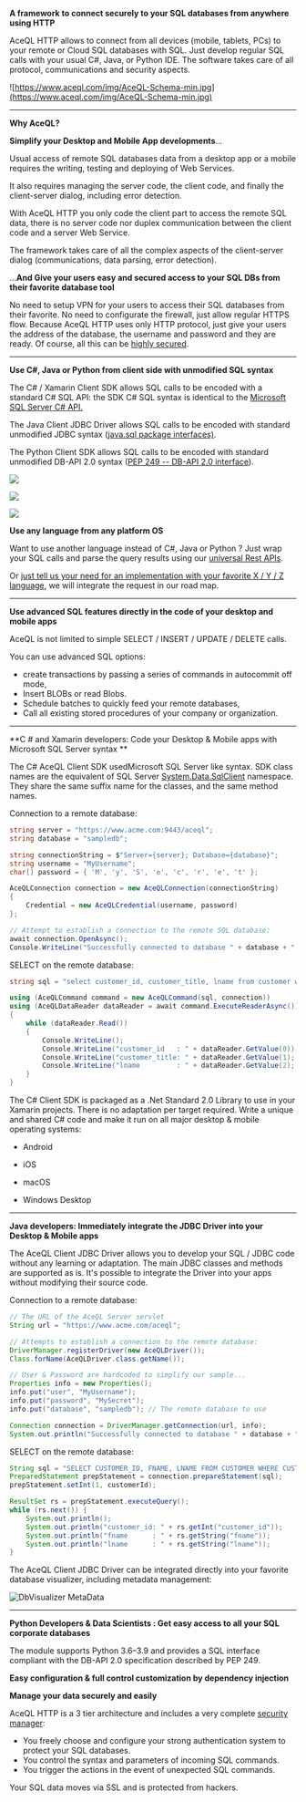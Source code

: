 **A framework to connect securely to your SQL databases from anywhere using HTTP**

AceQL HTTP allows to connect from all devices (mobile, tablets, PCs) to your remote or Cloud SQL databases with SQL.
Just develop regular SQL calls with your usual C#, Java, or Python IDE. The software takes care of all protocol, communications and security aspects.

![https://www.aceql.com/img/AceQL-Schema-min.jpg](https://www.aceql.com/img/AceQL-Schema-min.jpg)

_________________________________________



**Why AceQL?**

**Simplify your Desktop and Mobile App developments**...

Usual access of remote SQL databases data from a desktop app or a mobile requires the writing, testing and deploying of Web Services. 

It also requires managing the server code, the client code, and finally the client-server dialog, including error detection.

With AceQL HTTP you only code the client part to access the remote SQL data, there is no server code nor duplex communication between the client code and a server Web Service.

The framework takes care of all the complex aspects of the client-server dialog (communications, data parsing, error detection).

...**And Give your users easy and secured access to your SQL DBs from their favorite database tool** 

No need to setup VPN for your users to access their SQL databases from their favorite. No need to configurate the firewall, just allow regular HTTPS flow. Because AceQL HTTP uses only HTTP protocol, just give your users the address of the database, the username and password and they are ready.  Of course, all this can be [highly secured](https://www.aceql.com/sql-over-http-database-security.html).

________________________________________



**Use C#, Java or Python from client side with unmodified SQL syntax**

The C# / Xamarin Client SDK allows SQL calls to be encoded with a standard C# SQL API: the SDK C# SQL syntax is identical to the [Microsoft SQL Server C# API.](https://docs.microsoft.com/en-us/dotnet/api/system.data.sqlclient?redirectedfrom=MSDN&view=net-5.0)

The Java Client JDBC Driver allows SQL calls to be encoded with standard unmodified JDBC syntax ([java.sql package interfaces)](https://www.aceql.com/rest/soft_java_client/6.0/javadoc/).

The Python Client SDK allows SQL calls to be encoded with standard unmodified DB-API 2.0 syntax ([PEP 249 -- DB-API 2.0 interface](https://www.python.org/dev/peps/pep-0249/)).



![](I:\_dev_awake\aceql-http-main\aceql-http\NEW_WEB\new_web_images\logo-csharp.png)

![](I:\_dev_awake\aceql-http-main\aceql-http\NEW_WEB\new_web_images\PikPng.com_java-logo-transparent-png_1469146.png)

![](I:\_dev_awake\aceql-http-main\aceql-http\NEW_WEB\new_web_images\PikPng.com_python-logo-png_2301371.png)

**Use any language from any platform OS**

Want to use another language instead of C#, Java or Python  ? Just wrap your SQL calls and parse the query results using our [universal Rest APIs](https://github.com/kawansoft/aceql-http/blob/master/aceql-http-user-guide-api.md). 

Or [just tell us your need for an implementation with your favorite X / Y / Z language](mailto:contact@kawansoft.com), we will integrate the request in our road map.

_____________________________________________________



**Use advanced SQL features directly in the code of your desktop and mobile apps**

AceQL is not limited to simple SELECT / INSERT / UPDATE / DELETE calls.

You can use advanced SQL options:

- create transactions by passing a series of commands in autocommit off mode,
- Insert BLOBs or read Blobs.
- Schedule batches to quickly feed your remote databases,
- Call all existing stored procedures of your company or organization.

___________________

**C # and Xamarin developers: Code your Desktop & Mobile apps with Microsoft SQL Server syntax **

The C# AceQL Client SDK usedMicrosoft SQL Server like syntax. SDK class names are the equivalent of SQL Server [System.Data.SqlClient](https://msdn.microsoft.com/en-us/library/system.data.sqlclient.aspx) namespace. They share the same suffix name for the classes, and the same method names.

Connection to a remote database:

```C#
string server = "https://www.acme.com:9443/aceql";
string database = "sampledb";

string connectionString = $"Server={server}; Database={database}";
string username = "MyUsername";
char[] password = { 'M', 'y', 'S', 'e', 'c', 'r', 'e', 't' };

AceQLConnection connection = new AceQLConnection(connectionString)
{
    Credential = new AceQLCredential(username, password)
};

// Attempt to establish a connection to the remote SQL database:
await connection.OpenAsync();
Console.WriteLine("Successfully connected to database " + database + "!");
```

SELECT on the remote database:

```c#
string sql = "select customer_id, customer_title, lname from customer where customer_id = 1";

using (AceQLCommand command = new AceQLCommand(sql, connection))
using (AceQLDataReader dataReader = await command.ExecuteReaderAsync())
{
    while (dataReader.Read())
    {
        Console.WriteLine();
        Console.WriteLine("customer_id   : " + dataReader.GetValue(0));
        Console.WriteLine("customer_title: " + dataReader.GetValue(1);
        Console.WriteLine("lname         : " + dataReader.GetValue(2);
    }
} 
```

The C# Client SDK is packaged as a .Net Standard 2.0 Library to use in your Xamarin projects.
There is no adaptation per target required. Write a unique and shared C# code and make it run on all major desktop & mobile operating systems:

- Android

- iOS

- macOS

- Windows Desktop


___________________________________



**Java developers: Immediately integrate the JDBC Driver into your Desktop & Mobile apps**

The AceQL Client JDBC Driver allows you to develop your SQL / JDBC code without any learning or adaptation. The main JDBC classes and methods are supported as is. It's possible to integrate the Driver into your apps without modifying their source code.

Connection to a remote database:

```java
// The URL of the AceQL Server servlet
String url = "https://www.acme.com/aceql";

// Attempts to establish a connection to the remote database:
DriverManager.registerDriver(new AceQLDriver());
Class.forName(AceQLDriver.class.getName());

// User & Password are hardcoded to simplify our sample...
Properties info = new Properties();
info.put("user", "MyUsername");   
info.put("password", "MySecret"); 
info.put("database", "sampledb"); // The remote database to use

Connection connection = DriverManager.getConnection(url, info);
System.out.println("Successfully connected to database " + database + "!");
```

SELECT on the remote database:

```java
String sql = "SELECT CUSTOMER_ID, FNAME, LNAME FROM CUSTOMER WHERE CUSTOMER_ID = ?";
PreparedStatement prepStatement = connection.prepareStatement(sql);
prepStatement.setInt(1, customerId);

ResultSet rs = prepStatement.executeQuery();
while (rs.next()) {
    System.out.println();
    System.out.println("customer_id: " + rs.getInt("customer_id"));
    System.out.println("fname      : " + rs.getString("fname"));
    System.out.println("lname      : " + rs.getString("lname"));
}
```

The AceQL Client JDBC Driver can be integrated directly into your favorite database visualizer, including  metadata management:

<img src="https://www.aceql.com/img/dbvisualiser_meta_2.png" alt="DbVisualizer MetaData"/>

_________________________________________________



**Python Developers & Data Scientists : Get easy access to all your SQL corporate databases**

The module supports Python 3.6–3.9 and provides a SQL interface compliant with the DB-API 2.0 specification described by PEP 249.



**Easy configuration & full control customization by dependency injection**



**Manage your data securely and easily**

AceQL HTTP is a 3 tier architecture and includes a very complete [security manager](https://www.aceql.com/sql-over-http-database-security.html):

- You freely choose and configure your strong authentication system to protect your SQL databases.
- You control the syntax and parameters of incoming SQL commands.
- You trigger the actions in the event of unexpected SQL commands.

Your SQL data moves via SSL and is protected from hackers.





 



